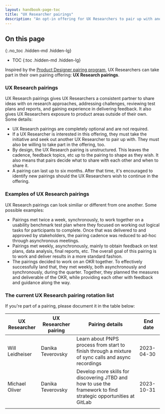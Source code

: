 ```yaml
---
layout: handbook-page-toc
title: "UX Researcher pairings"
description: "An opt-in offering for UX Researchers to pair up with another UX Researcher where they can provide and receive feedback from each other."
---
```


## On this page
{:.no_toc .hidden-md .hidden-lg}

- TOC
{:toc .hidden-md .hidden-lg}


Inspired by the [Product Designer pairing program](/handbook/product/ux/how-we-work/#pair-designing), UX Researchers can take part in their own pairing offering: **UX Research pairings**.

### UX Research pairings

UX Research pairings gives UX Researchers a consistent partner to share ideas with on research approaches, addressing challenges, reviewing test plans and reports, and gaining experience in delivering feedback. It also gives UX Researchers exposure to product areas outside of their own. Some details:

- UX Research pairings are completely optional and are not required.
- If a UX Researcher is interested in this offering, they must take the initiative and seek out another UX Researcher to pair up with. They must also be willing to take part in the offering, too.
- By design, the UX Research pairing is unstructured. This leaves the cadence, feedback topics, etc up to the pairing to shape as they wish. It also means that pairs decide what to share with each other and when to share it.
- A pairing can last up to six months. After that time, it's encouraged to identify new pairings should the UX Researchers wish to continue in the offering.

### Examples of UX Research pairings

UX Research pairings can look similiar or different from one another.  Some possible examples:
- Pairings met twice a week, synchronously, to work together on a usability benchmark test plan where they focused on working out logical tasks for participants to complete.  Once that was delivered to and approved by stakeholders, the pairing cadence was reduced to ad-hoc through asynchronous meetings.
- Pairings met weekly, asynchronously, mainly to obtain feedback on test plans, data analysis, final reports, etc. The overall goal of this pairing is to work and deliver results in a more standard fashion.
- The pairings decided to work on an OKR together.  To effectively successfully land that, they met weekly, both asynchronously and synchronously, during the quarter. Together, they planned the measures and deliverable of the OKR, while providing each other with feedback and guidance along the way.

### The current UX Research pairing rotation list

If you're part of a pairing, please document it in the table below:

| UX Researcher | UX Researcher pairing | Pairing details | End date |
|---------------|-----------------------|----------|----------|
| Will Leidheiser | Danika Teverovsky | Learn about PNPS process from start to finish through a mixture of sync calls and async recordings | 2023-04-30 |
| Michael Oliver  | Danika Teverovsky | Develop more skills for discovering JTBD and how to use the framework to find strategic opportunities at GitLab | 2023-10-31  |
|               |                       |          |          |

 
